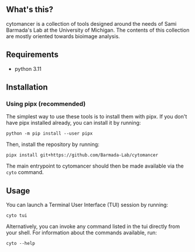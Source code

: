 ## What's this?

cytomancer is a collection of tools designed around the needs of Sami Barmada's Lab at the University of Michigan. The contents of this collection are mostly oriented towards bioimage analysis.

## Requirements

  - python 3.11

## Installation

### Using pipx (recommended)

The simplest way to use these tools is to install them with pipx. If you don't have pipx installed already, you can install it by running:

    python -m pip install --user pipx

Then, install the repository by running:

    pipx install git+https://github.com/Barmada-Lab/cytomancer

The main entrypoint to cytomancer should then be made available via the `cyto` command.

## Usage

You can launch a Terminal User Interface (TUI) session by running:

    cyto tui

Alternatively, you can invoke any command listed in the tui directly from your shell. For information about the commands available, run:

    cyto --help

